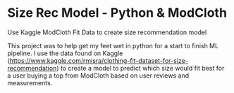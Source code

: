 # Size Rec Model - Python & ModCloth
Use Kaggle ModCloth Fit Data to create size recommendation model


This project was to help get my feet wet in python for a start to finish ML pipeline. I use the data found on Kaggle (https://www.kaggle.com/rmisra/clothing-fit-dataset-for-size-recommendation) to create a model to predict which size would fit best for a user buying a top from ModCloth based on user reviews and measurements. 
